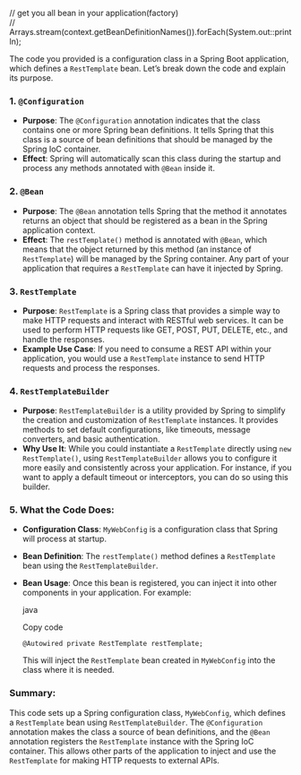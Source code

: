 
// get you all bean in your application(factory)  
//     Arrays.stream(context.getBeanDefinitionNames()).forEach(System.out::println);

The code you provided is a configuration class in a Spring Boot application, which defines a `RestTemplate` bean. Let’s break down the code and explain its purpose.

### 1. `@Configuration`

- **Purpose**: The `@Configuration` annotation indicates that the class contains one or more Spring bean definitions. It tells Spring that this class is a source of bean definitions that should be managed by the Spring IoC container.
- **Effect**: Spring will automatically scan this class during the startup and process any methods annotated with `@Bean` inside it.

### 2. `@Bean`

- **Purpose**: The `@Bean` annotation tells Spring that the method it annotates returns an object that should be registered as a bean in the Spring application context.
- **Effect**: The `restTemplate()` method is annotated with `@Bean`, which means that the object returned by this method (an instance of `RestTemplate`) will be managed by the Spring container. Any part of your application that requires a `RestTemplate` can have it injected by Spring.

### 3. `RestTemplate`

- **Purpose**: `RestTemplate` is a Spring class that provides a simple way to make HTTP requests and interact with RESTful web services. It can be used to perform HTTP requests like GET, POST, PUT, DELETE, etc., and handle the responses.
- **Example Use Case**: If you need to consume a REST API within your application, you would use a `RestTemplate` instance to send HTTP requests and process the responses.

### 4. `RestTemplateBuilder`

- **Purpose**: `RestTemplateBuilder` is a utility provided by Spring to simplify the creation and customization of `RestTemplate` instances. It provides methods to set default configurations, like timeouts, message converters, and basic authentication.
- **Why Use It**: While you could instantiate a `RestTemplate` directly using `new RestTemplate()`, using `RestTemplateBuilder` allows you to configure it more easily and consistently across your application. For instance, if you want to apply a default timeout or interceptors, you can do so using this builder.

### 5. What the Code Does:

- **Configuration Class**: `MyWebConfig` is a configuration class that Spring will process at startup.
    
- **Bean Definition**: The `restTemplate()` method defines a `RestTemplate` bean using the `RestTemplateBuilder`.
    
- **Bean Usage**: Once this bean is registered, you can inject it into other components in your application. For example:
    
    java
    
    Copy code
    
    `@Autowired private RestTemplate restTemplate;`
    
    This will inject the `RestTemplate` bean created in `MyWebConfig` into the class where it is needed.
    

### Summary:

This code sets up a Spring configuration class, `MyWebConfig`, which defines a `RestTemplate` bean using `RestTemplateBuilder`. The `@Configuration` annotation makes the class a source of bean definitions, and the `@Bean` annotation registers the `RestTemplate` instance with the Spring IoC container. This allows other parts of the application to inject and use the `RestTemplate` for making HTTP requests to external APIs.